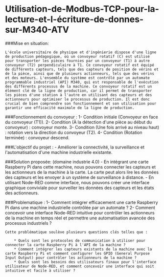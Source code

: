 # Utilisation-de-Modbus-TCP-pour-la-lecture-et-l-écriture-de-donnes-sur-M340-ATV

###Mise en situation:

	L'école universitaire de physique et d'ingénierie dispose d'une ligne de production pédagogique, où un convoyeur rotatif (C) est utilisé pour transporter les pièces fournies par un convoyeur (T1) à autre convoyeur (T2) perpendiculaire à T1. Ce convoyeur rotatif est équipé de différents capteurs, tels que des capteurs de position de vérins et de la pièce, ainsi que de plusieurs actionneurs, tels que des vérins et des moteurs. L'ensemble du système est contrôlé par un automate programmable industriel (API) M340, qui est responsable de l'exécution des différents processus de la machine. Ce convoyeur rotatif est un élément clé de la ligne de production, car il permet de transporter les pièces d'une station à l'autre en utilisant des capteurs et des actionneurs pour optimiser le processus de production. Il est donc crucial de bien comprendre son fonctionnement et son utilisation pour garantir une efficacité maximale de la ligne de production.

###Fonctionnement du convoyeur :
	1- Condition initiale (Convoyeur en face du convoyeur (T1)).
	2- Condition (À la détection d'une pièce au début du convoyeur) : convoyeur monte.
	3- Condition (Une fois arrivé au niveau haut) : rotation vers la direction du convoyeur (T2).
	4- Condition (Rotation terminée) : convoyeur descend.

###L'objectif du projet : 
	- Améliorer la connectivité, la surveillance et l'automatisation d'une machine industrielle existante.

###Solution proposée: (domaine industrie 4.0)
	- En intégrant une carte Raspberry Pi dans cette machine, nous pouvons connecter les capteurs et les actionneurs de la machine à la carte. La carte peut alors lire les données des capteurs et les envoyer à un système de surveillance à distance.
	- En utilisant Node-RED comme interface, nous pouvons créer une interface graphique conviviale pour surveiller les données des capteurs et les états des actionneurs.

###Problematique :
	1- Comment intégrer efficacement une carte Raspberry Pi dans une machine industrielle contrôlée par un automate ?
	2- Comment concevoir une interface Node-RED intuitive pour contrôler les actionneurs de la machine en temps réel et permettre une automatisation avancée des processus industriels ?

	Cette problématique soulève plusieurs questions clés telles que :

		* Quels sont les protocoles de communication à utiliser pour connecter la carte Raspberry Pi à l'API de la machine ?
		* Comment intégrer les capteurs existants de la machine avec la carte Raspberry Pi et comment configurer les GPIO (General Purpose Input Output) pour contrôler les actionneurs de la machine ?
		* Quels sont les besoins des utilisateurs finaux pour l'interface utilisateur de Node-RED, et comment concevoir une interface qui soit intuitive et facile à utiliser ?


